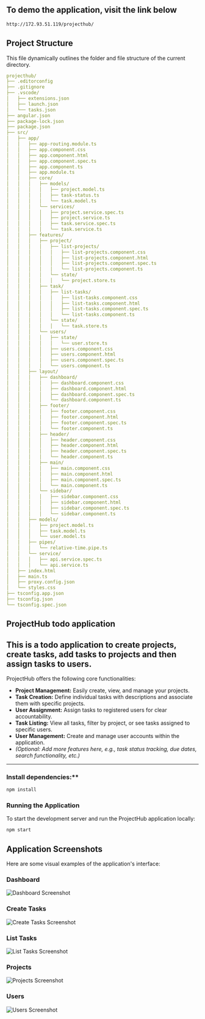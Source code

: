 
## To demo the application, visit the link below
```bash
http://172.93.51.119/projecthub/
```

## Project Structure

This file dynamically outlines the folder and file structure of the current directory.

```yml
projecthub/
├── .editorconfig
├── .gitignore
├── .vscode/
│   ├── extensions.json
│   ├── launch.json
│   └── tasks.json
├── angular.json
├── package-lock.json
├── package.json
├── src/
│   ├── app/
│   │   ├── app-routing.module.ts
│   │   ├── app.component.css
│   │   ├── app.component.html
│   │   ├── app.component.spec.ts
│   │   ├── app.component.ts
│   │   ├── app.module.ts
│   │   ├── core/
│   │   │   ├── models/
│   │   │   │   ├── project.model.ts
│   │   │   │   ├── task-status.ts
│   │   │   │   └── task.model.ts
│   │   │   └── services/
│   │   │   │   ├── project.service.spec.ts
│   │   │   │   ├── project.service.ts
│   │   │   │   ├── task.service.spec.ts
│   │   │   │   └── task.service.ts
│   │   ├── features/
│   │   │   ├── project/
│   │   │   │   ├── list-projects/
│   │   │   │   │   ├── list-projects.component.css
│   │   │   │   │   ├── list-projects.component.html
│   │   │   │   │   ├── list-projects.component.spec.ts
│   │   │   │   │   └── list-projects.component.ts
│   │   │   │   └── state/
│   │   │   │   │   └── project.store.ts
│   │   │   ├── task/
│   │   │   │   ├── list-tasks/
│   │   │   │   │   ├── list-tasks.component.css
│   │   │   │   │   ├── list-tasks.component.html
│   │   │   │   │   ├── list-tasks.component.spec.ts
│   │   │   │   │   └── list-tasks.component.ts
│   │   │   │   └── state/
│   │   │   │   │   └── task.store.ts
│   │   │   └── users/
│   │   │   │   ├── state/
│   │   │   │   │   └── user.store.ts
│   │   │   │   ├── users.component.css
│   │   │   │   ├── users.component.html
│   │   │   │   ├── users.component.spec.ts
│   │   │   │   └── users.component.ts
│   │   ├── layout/
│   │   │   ├── dashboard/
│   │   │   │   ├── dashboard.component.css
│   │   │   │   ├── dashboard.component.html
│   │   │   │   ├── dashboard.component.spec.ts
│   │   │   │   └── dashboard.component.ts
│   │   │   ├── footer/
│   │   │   │   ├── footer.component.css
│   │   │   │   ├── footer.component.html
│   │   │   │   ├── footer.component.spec.ts
│   │   │   │   └── footer.component.ts
│   │   │   ├── header/
│   │   │   │   ├── header.component.css
│   │   │   │   ├── header.component.html
│   │   │   │   ├── header.component.spec.ts
│   │   │   │   └── header.component.ts
│   │   │   ├── main/
│   │   │   │   ├── main.component.css
│   │   │   │   ├── main.component.html
│   │   │   │   ├── main.component.spec.ts
│   │   │   │   └── main.component.ts
│   │   │   └── sidebar/
│   │   │   │   ├── sidebar.component.css
│   │   │   │   ├── sidebar.component.html
│   │   │   │   ├── sidebar.component.spec.ts
│   │   │   │   └── sidebar.component.ts
│   │   ├── models/
│   │   │   ├── project.model.ts
│   │   │   ├── task.model.ts
│   │   │   └── user.model.ts
│   │   ├── pipes/
│   │   │   └── relative-time.pipe.ts
│   │   └── service/
│   │   │   ├── api.service.spec.ts
│   │   │   └── api.service.ts
│   ├── index.html
│   ├── main.ts
│   ├── proxy.config.json
│   └── styles.css
├── tsconfig.app.json
├── tsconfig.json
└── tsconfig.spec.json

```

## ProjectHub todo application

This is a todo application to create projects, create tasks, add tasks to projects and then assign tasks to users.
---

ProjectHub offers the following core functionalities:

* **Project Management:** Easily create, view, and manage your projects.
* **Task Creation:** Define individual tasks with descriptions and associate them with specific projects.
* **User Assignment:** Assign tasks to registered users for clear accountability.
* **Task Listing:** View all tasks, filter by project, or see tasks assigned to specific users.
* **User Management:** Create and manage user accounts within the application.
* *(Optional: Add more features here, e.g., task status tracking, due dates, search functionality, etc.)*

---

### Install dependencies:** 
``` bash
npm install
```
### Running the Application

To start the development server and run the ProjectHub application locally:

```bash
npm start
```

## Application Screenshots

Here are some visual examples of the application's interface:

### Dashboard
![Dashboard Screenshot](./screenshot_dashboard.png)

### Create Tasks
![Create Tasks Screenshot](./screenshot_createTask.png)

### List Tasks
![List Tasks Screenshot](./screenshot_tasks.png)

### Projects
![Projects Screenshot](./screenshot_projects.png)

### Users
![Users Screenshot](./screenshot_users.png)

 
